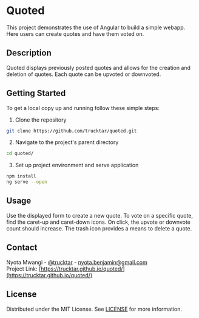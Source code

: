 # Quoted

This project demonstrates the use of Angular to build a simple webapp. Here users can create quotes and have them voted on.

## Description

Quoted displays previously posted quotes and allows for the creation and deletion of quotes. Each quote can be upvoted or downvoted.

## Getting Started

To get a local copy up and running follow these simple steps:

1. Clone the repository

```sh
git clone https://github.com/trucktar/quoted.git
```

2. Navigate to the project's parent directory

```sh
cd quoted/
```

3. Set up project environment and serve application

```sh
npm install
ng serve --open
```

## Usage

Use the displayed form to create a new quote. To vote on a specific quote, find the caret-up and caret-down icons. On click, the upvote or downvote count should increase. The trash icon provides a means to delete a quote.

## Contact

Nyota Mwangi - [@trucktar](https://twitter.com/trucktar) - nyota.benjamin@gmail.com  
Project Link: [https://trucktar.github.io/quoted/](https://trucktar.github.io/quoted/)

## License

Distributed under the MIT License. See [LICENSE](LICENSE) for more information.
